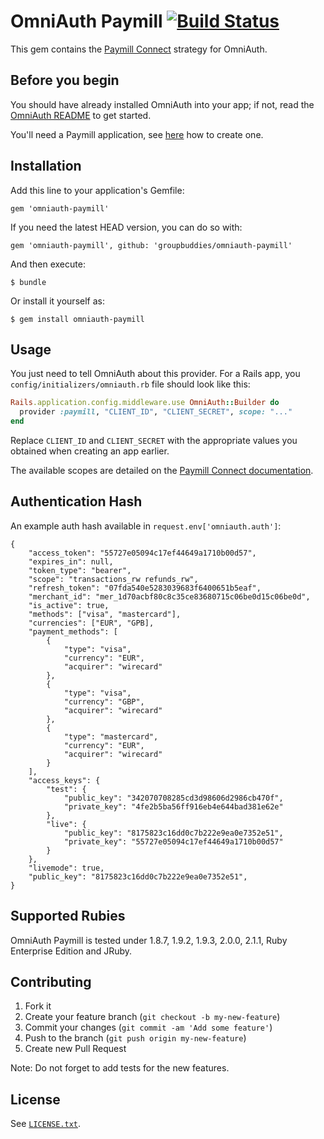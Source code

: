 # OmniAuth Paymill [![Build Status](https://travis-ci.org/groupbuddies/omniauth-paymill.svg?branch=master)](https://travis-ci.org/groupbuddies/omniauth-paymill)

This gem contains the [Paymill Connect](https://www.paymill.com/tr-tr/documentation-3/add-ons/connect/) strategy for OmniAuth.

## Before you begin

You should have already installed OmniAuth into your app; if not, read the [OmniAuth README](https://github.com/intridea/omniauth) to get started.

You'll need a Paymill application, see [here](https://paymill.com/en-gb/unite-documentation/#registerApplication) how to create one.

## Installation

Add this line to your application's Gemfile:

    gem 'omniauth-paymill'

If you need the latest HEAD version, you can do so with:

    gem 'omniauth-paymill', github: 'groupbuddies/omniauth-paymill'

And then execute:

    $ bundle

Or install it yourself as:

    $ gem install omniauth-paymill


## Usage

You just need to tell OmniAuth about this provider. For a Rails app, you
`config/initializers/omniauth.rb` file should look like this:

```ruby
Rails.application.config.middleware.use OmniAuth::Builder do
  provider :paymill, "CLIENT_ID", "CLIENT_SECRET", scope: "..."
end
```

Replace `CLIENT_ID` and `CLIENT_SECRET` with the appropriate values you obtained when creating an app earlier.

The available scopes are detailed on the [Paymill Connect documentation](https://www.paymill.com/tr-tr/documentation-3/add-ons/connect/).

## Authentication Hash
An example auth hash available in `request.env['omniauth.auth']`:

    {
        "access_token": "55727e05094c17ef44649a1710b00d57",
        "expires_in": null,
        "token_type": "bearer",
        "scope": "transactions_rw refunds_rw",
        "refresh_token": "07fda540e5283039683f6400651b5eaf",
        "merchant_id": "mer_1d70acbf80c8c35ce83680715c06be0d15c06be0d",
        "is_active": true,
        "methods": ["visa", "mastercard"],
        "currencies": ["EUR", "GPB],
        "payment_methods": [
            {
                "type": "visa",
                "currency": "EUR",
                "acquirer": "wirecard"
            },
            {
                "type": "visa",
                "currency": "GBP",
                "acquirer": "wirecard"
            },
            {
                "type": "mastercard",
                "currency": "EUR",
                "acquirer": "wirecard"
            }
        ],
        "access_keys": {
            "test": {
                "public_key": "342070708285cd3d98606d2986cb470f",
                "private_key": "4fe2b5ba56ff916eb4e644bad381e62e"
            },
            "live": {
                "public_key": "8175823c16dd0c7b222e9ea0e7352e51",
                "private_key": "55727e05094c17ef44649a1710b00d57"
            }
        },
        "livemode": true,
        "public_key": "8175823c16dd0c7b222e9ea0e7352e51",
    }

## Supported Rubies

OmniAuth Paymill is tested under 1.8.7, 1.9.2, 1.9.3, 2.0.0, 2.1.1, Ruby
Enterprise Edition and JRuby.

## Contributing

1. Fork it
2. Create your feature branch (`git checkout -b my-new-feature`)
3. Commit your changes (`git commit -am 'Add some feature'`)
4. Push to the branch (`git push origin my-new-feature`)
5. Create new Pull Request

Note: Do not forget to add tests for the new features.

## License

See [`LICENSE.txt`](https://github.com/groupbuddies/omniauth-paymill/blob/master/LICENSE.txt).
